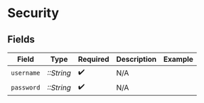 # Security


## Fields

| Field              | Type               | Required           | Description        | Example            |
| ------------------ | ------------------ | ------------------ | ------------------ | ------------------ |
| `username`         | *::String*         | :heavy_check_mark: | N/A                |                    |
| `password`         | *::String*         | :heavy_check_mark: | N/A                |                    |